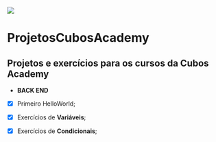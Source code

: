 ![](https://i.imgur.com/xG74tOh.png)

# ProjetosCubosAcademy

## Projetos e exercícios para os cursos da Cubos Academy

* **BACK END**

- [x] Primeiro HelloWorld;
- [x] Exercícios de **Variáveis**;
- [x] Exercícios de **Condicionais**;

